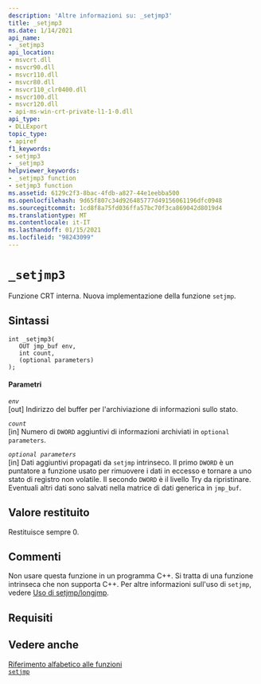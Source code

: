 ```yaml
---
description: 'Altre informazioni su: _setjmp3'
title: _setjmp3
ms.date: 1/14/2021
api_name:
- _setjmp3
api_location:
- msvcrt.dll
- msvcr90.dll
- msvcr110.dll
- msvcr80.dll
- msvcr110_clr0400.dll
- msvcr100.dll
- msvcr120.dll
- api-ms-win-crt-private-l1-1-0.dll
api_type:
- DLLExport
topic_type:
- apiref
f1_keywords:
- setjmp3
- _setjmp3
helpviewer_keywords:
- _setjmp3 function
- setjmp3 function
ms.assetid: 6129c2f3-8bac-4fdb-a827-44e1eebba500
ms.openlocfilehash: 9d65f807c34d926485777d49156061196dfc0948
ms.sourcegitcommit: 1cd8f8a75fd036ffa57bc70f3ca869042d8019d4
ms.translationtype: MT
ms.contentlocale: it-IT
ms.lasthandoff: 01/15/2021
ms.locfileid: "98243099"
---
```

# `_setjmp3`

Funzione CRT interna. Nuova implementazione della funzione `setjmp`.

## <a name="syntax"></a>Sintassi

```
int _setjmp3(
   OUT jmp_buf env,
   int count,
   (optional parameters)
);
```

#### <a name="parameters"></a>Parametri

*`env`*\
[out] Indirizzo del buffer per l'archiviazione di informazioni sullo stato.

*`count`*\
[in] Numero di `DWORD` aggiuntivi di informazioni archiviati in `optional parameters`.

*`optional parameters`*\
[in] Dati aggiuntivi propagati da `setjmp` intrinseco. Il primo `DWORD` è un puntatore a funzione usato per rimuovere i dati in eccesso e tornare a uno stato di registro non volatile. Il secondo `DWORD` è il livello Try da ripristinare. Eventuali altri dati sono salvati nella matrice di dati generica in `jmp_buf`.

## <a name="return-value"></a>Valore restituito

Restituisce sempre 0.

## <a name="remarks"></a>Commenti

Non usare questa funzione in un programma C++. Si tratta di una funzione intrinseca che non supporta C++. Per altre informazioni sull'uso di `setjmp`, vedere [Uso di setjmp/longjmp](../cpp/using-setjmp-longjmp.md).

## <a name="requirements"></a>Requisiti

## <a name="see-also"></a>Vedere anche

[Riferimento alfabetico alle funzioni](../c-runtime-library/reference/crt-alphabetical-function-reference.md)\
[`setjmp`](../c-runtime-library/reference/setjmp.md)
